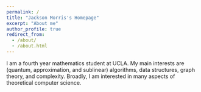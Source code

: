 ```yaml
---
permalink: /
title: "Jackson Morris's Homepage"
excerpt: "About me"
author_profile: true
redirect_from: 
  - /about/
  - /about.html
---
```

I am a fourth year mathematics student at UCLA. My main interests are (quantum, approximation, and sublinear) algorithms, data structures, graph theory, and complexity. Broadly, I am interested in many aspects of theoretical computer science.
